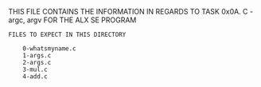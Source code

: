 THIS FILE CONTAINS THE INFORMATION IN REGARDS TO TASK 0x0A. C - argc, argv FOR THE ALX SE PROGRAM

	FILES TO EXPECT IN THIS DIRECTORY
		
		0-whatsmyname.c
		1-args.c
		2-args.c
		3-mul.c
		4-add.c
